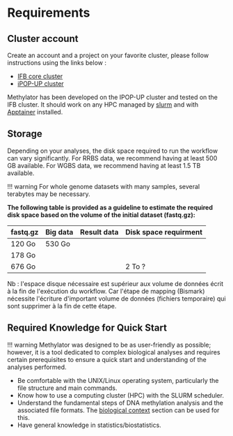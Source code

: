 # Requirements

## Cluster account 

Create an account and a project on your favorite cluster, please follow instructions using the links below :    
- [IFB core cluster](https://parisepigenetics.github.io/bibs/cluster/ifb/#/cluster/)  
- [iPOP-UP cluster](https://parisepigenetics.github.io/bibs/cluster/ipopup/#/cluster/)

Methylator has been developed on the IPOP-UP cluster and tested on the IFB cluster. It should work on any HPC managed by [slurm](https://slurm.schedmd.com/quickstart.html) and with [Apptainer](https://apptainer.org/) installed. 

## Storage 

Depending on your analyses, the disk space required to run the workflow can vary significantly. For RRBS data, we recommend having at least 500 GB available. For WGBS data, we recommend having at least 1.5 TB available.

!!! warning
    For whole genome datasets with many samples, several terabytes may be necessary.

**The following table is provided as a guideline to estimate the required disk space based on the volume of the initial dataset (fastq.gz):**

| fastq.gz | Big data | Result data | Disk space requirment |
| -------- | -------- | ----------- | --------------------- |
| 120 Go   | 530 Go   |             |                       |
| 178 Go   |          |             |                       |
| 676 Go   |          |             |          2 To ?       | 

Nb : l'espace disque nécessaire est supérieur aux volume de données écrit à la fin de l'exécution du workflow. Car l'étape de mapping (Bismark) nécessite l'écriture d'important volume de données (fichiers temporaire) qui sont supprimer à la fin de cette étape. 

## Required Knowledge for Quick Start

!!! warning
    Methylator was designed to be as user-friendly as possible; however, it is a tool dedicated to complex biological analyses and requires certain prerequisites to ensure a quick start and understanding of the analyses performed.

- Be comfortable with the UNIX/Linux operating system, particularly the file structure and main commands.
- Know how to use a computing cluster (HPC) with the SLURM scheduler.
-  Understand the fundamental steps of DNA methylation analysis and the associated file formats. The [biological context](biological_context.md) section can be used for this.
-  Have general knowledge in statistics/biostatistics.
